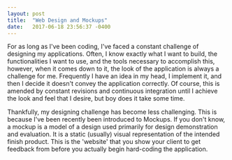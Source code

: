 ```yaml
---
layout: post
title:  "Web Design and Mockups"
date:   2017-06-18 23:56:37 -0400
---
```



For as long as I've been coding, I've faced a constant challenge of designing my applications. Often, I know exactly what I want to build, the functionalities I want to use, and the tools necessary to accomplish this, however, when it comes down to it, the look of the application is always a challenge for me. Frequently I have an idea in my head, I implement it, and then I decide it doesn't convey the application correctly. Of course, this is amended by constant revisions and continuous integration until I achieve the look and feel that I desire, but boy does it take some time.

Thankfully, my designing challenge has become less challenging. This is because I've been recently been introduced to Mockups. If you don't know, a mockup is a model of a design used primarily for design demonstration and evaluation. It is a static (usually) visual representation of the intended finish product.  This is the 'website' that you show your client to get feedback from before you actually begin hard-coding the application.

